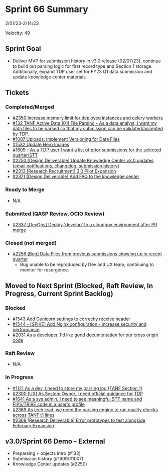 # Sprint 66 Summary

2/01/23-2/14/23

Velocity: 49

## Sprint Goal
* Deliver MVP for submission history in v3.0 release (02/07/23), continue to build out parsing logic for first record type and Section 1 storage. Additionally, expand TDP user set for FY23 Q1 data submission and update knowledge center materials.
 
 

## Tickets
### Completed/Merged
* [#2350 Increase memory limit for deployed instances and celery workers](https://github.com/raft-tech/TANF-app/issues/2350)
* [#132 TANF Active Data (01) File Parsing - As a data analyst, I want my data files to be parsed so that my submission can be validated/accepted by TDP.](https://github.com/raft-tech/TANF-app/issues/132)
* [#1007 Uploads: Implement Versioning for Data Files](https://github.com/raft-tech/TANF-app/issues/1007)
* [#1532 Update Hero Images](https://app.zenhub.com/workspaces/sprint-board-5f18ab06dfd91c000f7e682e/issues/gh/raft-tech/tanf-app/1532)
* [#1609 - As a TDP user I want a list of prior submissions for the selected quarter/STT](https://github.com/raft-tech/TANF-app/issues/1609)
* [#2250 [Design Deliverable] Update Knowledge Center v3.0 updates (email notifications, changelog, submission history)](https://github.com/raft-tech/TANF-app/issues/2250)
* [#2313 [Research Recruitment] 3.0 Pilot Expansion](https://github.com/raft-tech/TANF-app/issues/2313)
* [#2371 [Design Deliverable] Add FAQ to the knowledge center](https://app.zenhub.com/workspaces/sprint-board-5f18ab06dfd91c000f7e682e/issues/gh/raft-tech/tanf-app/2371)



### Ready to Merge
* N/A

### Submitted (QASP Review, OCIO Review)

* [#2337 [DevOps] Deploy 'develop' to a cloudgov environment after PR merge](https://app.zenhub.com/workspaces/sprint-board-5f18ab06dfd91c000f7e682e/issues/gh/raft-tech/tanf-app/2337)

### Closed (not merged)
* [#2256 [Bug] Data Files from previous submissions showing up in recent quarter](https://github.com/raft-tech/TANF-app/issues/2256)
    * Bug unable to be reproduced by Dev and UX team; continuing to monitor for resurgence.


## Moved to Next Sprint (Blocked, Raft Review, In Progress, Current Sprint Backlog)

### Blocked
* [#1543 Add Gunicorn settings to correctly receive header](https://github.com/raft-tech/TANF-app/issues/1543)
* [#1544 - [SPIKE] Add Nginx configuration - increase security and performance](https://github.com/raft-tech/TANF-app/issues/1544)
* [#2031 As a developer, I'd like good documentation for our cross origin code](https://github.com/raft-tech/TANF-app/issues/2031)

### Raft Review
* N/A


### In Progress
* [#1121 As a dev, I need to store my parsing log (TANF Section 1)](https://app.zenhub.com/workspaces/sprint-board-5f18ab06dfd91c000f7e682e/issues/gh/raft-tech/tanf-app/1121)
* [#2300 [UX] As System Owner, I need official guidance for TDP](https://github.com/raft-tech/TANF-app/issues/2300)
* [#1641 As a sys admin, I need to see meaningful STT name and FIPS/TRIBE code in a user's profile](https://app.zenhub.com/workspaces/sprint-board-5f18ab06dfd91c000f7e682e/issues/gh/raft-tech/tanf-app/1641)
* [#2369 As tech lead, we need the parsing engine to run quality checks across TANF t1 lines](https://app.zenhub.com/workspaces/sprint-board-5f18ab06dfd91c000f7e682e/issues/gh/raft-tech/tanf-app/2369)
* [#2368 [Research Deliverable] Error prototypes to test alongside February Expansion](https://app.zenhub.com/workspaces/sprint-board-5f18ab06dfd91c000f7e682e/issues/gh/raft-tech/tanf-app/2368)


## v3.0/Sprint 66 Demo - External 
* Preparsing + objects intro (#132)
* Submission history (#1609/#1007)
* Knowledge Center updates (#2250)
